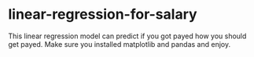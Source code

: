 # linear-regression-for-salary
This linear regression model can predict if you got payed how you should get payed.
Make sure you installed matplotlib and pandas and enjoy.
